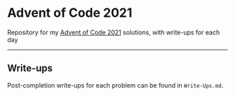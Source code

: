 # Advent of Code 2021

Repository for my [Advent of Code 2021](https://adventofcode.com/2021) solutions, with write-ups for each day

---

## Write-ups

Post-completion write-ups for each problem can be found in `Write-Ups.md`.
